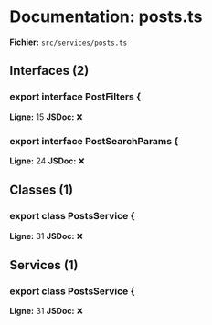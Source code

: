 # Documentation: posts.ts

**Fichier:** `src/services/posts.ts`

## Interfaces (2)

### export interface PostFilters {
**Ligne:** 15
**JSDoc:** ❌

### export interface PostSearchParams {
**Ligne:** 24
**JSDoc:** ❌

## Classes (1)

### export class PostsService {
**Ligne:** 31
**JSDoc:** ❌

## Services (1)

### export class PostsService {
**Ligne:** 31
**JSDoc:** ❌

